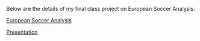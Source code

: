 <p>
  Below are the details of my final class project on European Soccer Analysis:
</p>


<a href="https://akinbule.github.io/assets/Final%20Project%20-%20European%20Soccer%20.ipynb">European Soccer Analysis</a>

<a href = "https://akinbule.github.io/assets/EUROPEAN%20SOCCER%20Data%20Analysis.pptx">Presentation</a>
<!--
<li><a href="link"> European Soccer Data Analysis </a></li>
-->
